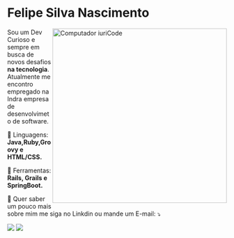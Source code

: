 # Felipe Silva Nascimento

<img src="https://raw.githubusercontent.com/MicaelliMedeiros/micaellimedeiros/master/image/computer-illustration.png" min-width="400px" max-width="400px" width="400px" align="right" alt="Computador iuriCode">

<p align="left"> 
  Sou um Dev Curioso e sempre em busca de novos desafios <strong>na tecnologia</strong>.<br>
  Atualmente me encontro empregado na Indra empresa de desenvolvimeto de software.
</p>

<p align="left">
  🦄 Linguagens: <strong>Java,Ruby,Groovy e HTML/CSS.</strong>
</p>

<p align="left">
  💼 Ferramentas: <strong>Rails, Grails e SpringBoot.</strong>
</p>

<p align="left">
  💌 Quer saber um pouco mais sobre mim me siga no Linkdin ou mande um E-mail: ⤵️
</p>

<p align="left">
  <a href="#" alt="Gmail">
  <img src="https://img.shields.io/badge/-Gmail-FF0000?style=flat-square&labelColor=FF0000&logo=gmail&logoColor=white&link=LINK-DO-SEU-EMAIL" /></a>

  <a href="https://www.linkedin.com/in/felipe-silva-dev/" alt="Linkedin">
  <img src="https://img.shields.io/badge/-Linkedin-0e76a8?style=flat-square&logo=Linkedin&logoColor=white&link=LINK-DO-SEU-LINKEDIN" /></a>


 
</p>  


